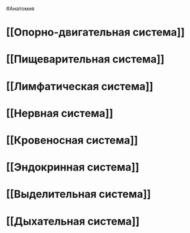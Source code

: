 #Анатомия 
# [[Опорно-двигательная система]] 
# [[Пищеварительная система]]
# [[Лимфатическая система]]
# [[Нервная система]]
# [[Кровеносная система]]
# [[Эндокринная система]]
# [[Выделительная система]]
# [[Дыхательная система]]